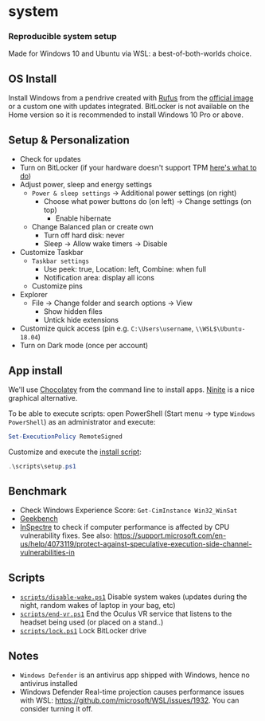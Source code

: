 # system

### Reproducible system setup

Made for Windows 10 and Ubuntu via WSL: a best-of-both-worlds choice.

## OS Install

Install Windows from a pendrive created with [Rufus](https://rufus.akeo.ie/) from the [official image](https://www.microsoft.com/software-download/windows10) or a custom one with updates integrated. BitLocker is not available on the Home version so it is recommended to install Windows 10 Pro or above.

## Setup & Personalization

- Check for updates
- Turn on BitLocker (if your hardware doesn't support TPM [here's what to do](https://www.howtogeek.com/howto/6229/how-to-use-bitlocker-on-drives-without-tpm/))
- Adjust power, sleep and energy settings
  - `Power & sleep settings` -> Additional power settings (on right)
    - Choose what power buttons do (on left) -> Change settings (on top)
      - Enable hibernate
  - Change Balanced plan or create own
    - Turn off hard disk: never
    - Sleep -> Allow wake timers -> Disable
- Customize Taskbar
  - `Taskbar settings`
    - Use peek: true, Location: left, Combine: when full
    - Notification area: display all icons
  - Customize pins
- Explorer
  - File -> Change folder and search options -> View
    - Show hidden files
    - Untick hide extensions
- Customize quick access (pin e.g. `C:\Users\username`, `\\WSL$\Ubuntu-18.04`)
- Turn on Dark mode (once per account)

## App install

We'll use [Chocolatey](https://chocolatey.org/) from the command line to install apps. [Ninite](https://ninite.com/) is a nice graphical alternative.

To be able to execute scripts: open PowerShell (Start menu -> type `Windows PowerShell`) as an administrator and execute:
```powershell
Set-ExecutionPolicy RemoteSigned
```

Customize and execute the [install script](scripts\setup.ps1):
```powershell
.\scripts\setup.ps1
```

##  Benchmark

- Check Windows Experience Score: `Get-CimInstance Win32_WinSat`
- [Geekbench](https://www.geekbench.com/)
- [InSpectre](https://www.grc.com/inspectre.htm) to check if computer performance is affected by CPU vulnerability fixes. See also: https://support.microsoft.com/en-us/help/4073119/protect-against-speculative-execution-side-channel-vulnerabilities-in

## Scripts

- [`scripts/disable-wake.ps1`](scripts/disable-wake.ps1) Disable system wakes (updates during the night, random wakes of laptop in your bag, etc)
- [`scripts/end-vr.ps1`](scripts/end-vr.ps1) End the Oculus VR service that listens to the headset being used (or placed on a stand..)
- [`scripts/lock.ps1`](scripts/lock.ps1) Lock BitLocker drive

## Notes
- `Windows Defender` is an antivirus app shipped with Windows, hence no antivirus installed
- Windows Defender Real-time projection causes performance issues with WSL: https://github.com/microsoft/WSL/issues/1932. You can consider turning it off.
